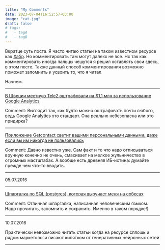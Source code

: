 ```yaml
---
title: "My Comments"
date: 2023-07-04T16:52:57+03:00
image: "cat.jpg"
draft: false
# tags:
#   - tagA
#   - tagB
---
```



Вкратце суть поста.
Я часто читаю статьи на таком известном ресурсе как [Хабр](https://habr.com). Но комментировать там могут далеко не все.
Но так как комментировать иногда пальцы чешутся я решил оставлять свои здесь, в этом посте.
Также данный способ комментирования возможно поможет запомнить и усвоить то, что я читал.

Начнем.

***

[В Швеции местную Tele2 оштрафовали на $1,1 млн за использование Google Analytics](https://habr.com/ru/news/745890/)
 
Comment: Выглядит так, как будто можно оштрафовать почти любого, ведь Google Analytics это стандарт.
Она реально небезопасна или это придирка?

***

[Приложение Getcontact светит вашими персональными данными, даже если вы им никогда не пользовались](https://habr.com/ru/articles/745688/)

Comment: Давно известно уже. Сам факт и то что надо отписываться вручную конечно не очень, смахивает на мелкое жульничество в огромных мастштабах.
А вообще есть древняя ИБ-истина: думайте прежде чем что-то вводить.

***

05.07.2016

***

[Шпаргалка по SQL (postgres), которая выручает меня на собесах](https://habr.com/ru/articles/745948/)

Comment: Отличная шпаргалка, написанная человеческим языком. Надо прочитать, запомнить и сохранить. Именно в таком порядке!)

***

10.07.2016

Практически невозможно читать статьи когда на ресурсе сплошь и рядом маркетологи писают кипятком от генеративных нейронных сетей

***